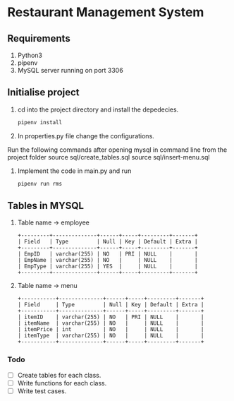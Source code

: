 # Restaurant Management System

## Requirements

1) Python3
1) pipenv
1) MySQL server running on port 3306

## Initialise project

1) cd into the project directory and install the depedecies.

    ```bash
    pipenv install
    ```

1) In properties.py file change the configurations.

Run the following commands after opening mysql in command line from the project folder 
source sql/create_tables.sql
source sql/insert-menu.sql

1) Implement the code in main.py and run

    ```bash
    pipenv run rms
    ```

## Tables in MYSQL

1) Table name -> employee

    ```
    +---------+--------------+------+-----+---------+-------+
    | Field   | Type         | Null | Key | Default | Extra |
    +---------+--------------+------+-----+---------+-------+
    | EmpID   | varchar(255) | NO   | PRI | NULL    |       |
    | EmpName | varchar(255) | NO   |     | NULL    |       |
    | EmpType | varchar(255) | YES  |     | NULL    |       |
    +---------+--------------+------+-----+---------+-------+
    ```

1) Table name -> menu

    ```
    +-----------+--------------+------+-----+---------+-------+
    | Field     | Type         | Null | Key | Default | Extra |
    +-----------+--------------+------+-----+---------+-------+
    | itemID    | varchar(255) | NO   | PRI | NULL    |       |
    | itemName  | varchar(255) | NO   |     | NULL    |       |
    | itemPrice | int          | NO   |     | NULL    |       |
    | itemType  | varchar(255) | NO   |     | NULL    |       |
    +-----------+--------------+------+-----+---------+-------+
   ```

### Todo

- [ ] Create tables for each class.
- [ ] Write functions for each class.
- [ ] Write test cases.
